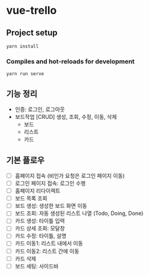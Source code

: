 # vue-trello

## Project setup
```
yarn install
```

### Compiles and hot-reloads for development
```
yarn run serve
```

## 기능 정리
- 인증: 로그인, 로그아웃
- 보드작업 [CRUD] 생성, 조회, 수정, 이동, 삭제 
  - 보드
  - 리스트
  - 카드

## 기본 플로우
- [ ] 홈페이지 접속 (비인가 요청은 로그인 페이지 이동)
- [ ] 로그인 페이지 접속: 로그인 수행
- [ ] 홈페이지 리다이렉트
- [ ] 보드 목록 조회
- [ ] 보드 생성: 생성한 보드 화면 이동
- [ ] 보드 조회: 자동 생성된 리스트 나열 (Todo, Doing, Done)
- [ ] 카드 생성: 타이틀 입력
- [ ] 카드 상세 조회: 모달창
- [ ] 카드 수정: 타이틀, 설명
- [ ] 카드 이동1: 리스트 내에서 이동
- [ ] 카드 이동2: 리스트 간에 이동
- [ ] 카드 삭제
- [ ] 보드 세팅: 사이드바

<!-- 
  - 서버 라우팅: 주소 요청마다 화면이 갱신
  - 브라우저 라우팅: 주소 요청마다 화면의 필요한 데이터만을 받아 화면을 갱신, 서버 라우팅보다 좀더 효율적으로 화면을 갱신
 -->

<!--
  # 네비게이션 가드
  라우팅 직전의 로직을 추가할 수 있는 기능
-->